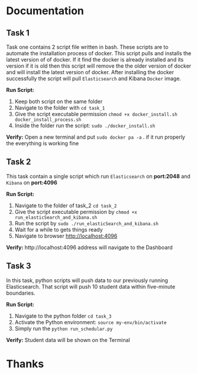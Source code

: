 #                               Documentation   
## Task 1
 Task one contains 2 script file written in bash. These scripts are to automate the installation process of docker. This script pulls and installs the latest version of of docker. If it find the docker is already installed and its version if it is old then this script will remove the the older version of docker and will install the latest version of docker. After installing the docker successfully the script will pull `Elasticsearch` and Kibana `Docker` image. 

**Run Script:**
1. Keep both script on the same folder
2. Navigate to the folder with `cd task_1`
3. Give the script executable permission `chmod +x docker_install.sh docker_install_process.sh`
4. Inside the folder run the script: `sudo ./docker_install.sh`

**Verify:**
Open a new terminal and put `sudo docker pa -a` . if it run properly the everything is working fine

## Task 2

This task contain a single script which run `Elasticsearch` on **port:2048** and `Kibana` on **port:4096**

**Run Script:**
1. Navigate to the folder of task_2  `cd task_2`
2. Give the script executable permission by `chmod +x run_elasticSearch_and_kibana.sh`
3. Run the script by `sudo ./run_elasticSearch_and_kibana.sh`
4. Wait for a while to gets things ready 
5. Navigate to browser [http://localhost:4096](http://localhost:4096)

**Verify:**
http://localhost:4096 address will navigate to the Dashboard

## Task 3
In this task, python scripts will push data to our previously running Elasticsearch. That script will push 10 student data within five-minute boundaries.

**Run Script:**
1. Navigate to the python folder `cd task_3`
2. Activate the Python environment: `source my-env/bin/activate`
3. Simply run the `python run_schedular.py`

**Verify:**
Student data will be shown on the Terminal


# Thanks
